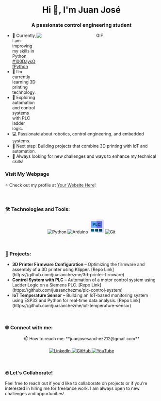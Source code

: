 <h1 align="center">Hi 👋, I'm Juan José</h1>
<h3 align="center">A passionate control engineering student</h3>

<a target="_blank" align="center">
  <img align="right" top="500" height="300" width="400" alt="GIF" src="https://media.giphy.com/media/SWoSkN6DxTszqIKEqv/giphy.gif">
</a>


  - 🌱 Currently, I am improving my skills in Python. <a href="https://github.com/yourusername/100DaysOfPython" target="blank">#100DaysOfPython</a><br>
  - 🤖 I’m currently learning 3D printing technology.<br>
  - 🔧 Exploring automation and control systems with PLC ladder logic.<br>
  - 💻 Passionate about robotics, control engineering, and embedded systems.<br>
  - 🎯 Next step: Building projects that combine 3D printing with IoT and automation.<br>
  - 🚀 Always looking for new challenges and ways to enhance my technical skills!


### **Visit My Webpage**
⭐️ Check out my profile at [Your Website Here](<URL>)!

<br>

### 🛠️ Technologies and Tools:
<p align="center">
  <img src="https://img.icons8.com/color/48/000000/python--v1.png" alt="Python"/>
  <img src="https://img.icons8.com/color/48/000000/arduino.png" alt="Arduino"/>
  <img src="images/plc.png" alt="PLC" width="48" height="48"/> <!-- Tu icono de PLC -->
  <img src="https://img.icons8.com/color/48/000000/git.png" alt="Git"/>
  <!-- <img src="https://img.icons8.com/color/48/000000/raspberry-pi.png" alt="Raspberry Pi"/>-->
</p>

<br>

### 🚀 Projects:
<ul>
  <li><strong>3D Printer Firmware Configuration</strong> – Optimizing the firmware and assembly of a 3D printer using Klipper. [Repo Link](https://github.com/juasanchezme/3d-printer-firmware)</li>
  
  <li><strong>Control System with PLC</strong> – Automation of a motor control system using Ladder Logic on a Siemens PLC. [Repo Link](https://github.com/juasanchezme/plc-control-system)</li>
  
  <li><strong>IoT Temperature Sensor</strong> – Building an IoT-based monitoring system using ESP32 and Python for real-time data analysis. [Repo Link](https://github.com/juasanchezme/iot-temperature-sensor)</li>
</ul>

<br>

### 🌐 Connect with me:
<p align="center">
  📫 How to reach me: **juanjosesanchez212@gmail.com**<br><br>
  <a href="https://www.linkedin.com/in/juan-jos%C3%A9-s%C3%A1nchez-mej%C3%ADa-7a33b0305" target="_blank">
    <img src="https://img.icons8.com/ios-filled/50/0077b5/linkedin.png" alt="LinkedIn" width="40" height="40"/>
  </a>
  <a href="https://github.com/juasanchezme" target="_blank">
    <img src="https://img.icons8.com/ios-glyphs/50/000000/github.png" alt="GitHub" width="40" height="40"/>
  </a>
  <a href="https://www.youtube.com/@Creafera" target="_blank">
    <img src="https://img.icons8.com/ios-filled/50/FF0000/youtube-play.png" alt="YouTube" width="40" height="40"/>
  </a>
</p>

<br>

### 🔥 Let's Collaborate!
Feel free to reach out if you'd like to collaborate on projects or if you're interested in hiring me for freelance work. I am always open to new challenges and opportunities!

